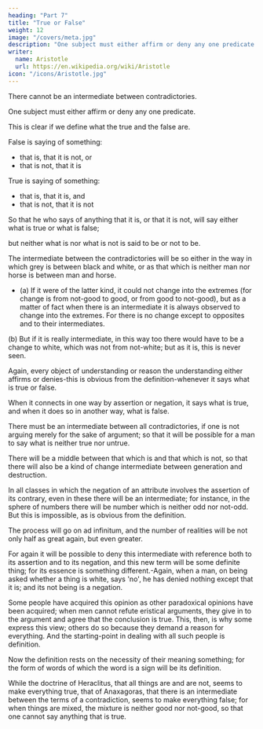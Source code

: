 ```yaml
---
heading: "Part 7"
title: "True or False"
weight: 12
image: "/covers/meta.jpg"
description: "One subject must either affirm or deny any one predicate."
writer:
  name: Aristotle 
  url: https://en.wikipedia.org/wiki/Aristotle
icon: "/icons/Aristotle.jpg"
---
```



There cannot be an intermediate between contradictories. 

One subject must either affirm or deny any one predicate.

This is clear if we define what the true and the false are. 

False is saying of something:
- that is, that it is not, or
- that is not, that it is

True is saying of something:
- that is, that it is, and
- that is not, that it is not

So that he who says of anything that it is, or that it is not, will say either what is true or what is false; 

but neither what is nor what is not is said to be or not to be.

The intermediate between the contradictories will be so either in the way in which grey is between black and white, or as that which is neither man nor horse is between man and horse. 

- (a) If it were of the latter kind, it could not change into the extremes (for change is from not-good to good, or from good to not-good), but as a matter of fact when there is an intermediate it is always observed to change into the extremes. For there is no change except to opposites and to their intermediates. 

(b) But if it is really intermediate, in this way too there would have to be a change to white, which was not from not-white; but as it is, this is never seen.

Again, every object of understanding or reason the understanding either affirms or denies-this is obvious from the definition-whenever it says what is true or false. 

When it connects in one way by assertion or negation, it says what is true, and when it does so in another way, what is false.

There must be an intermediate between all contradictories, if one is not arguing merely for the sake of argument; so that it will be possible for a man to say what is neither true nor untrue.

There will be a middle between that which is and that which is not, so that there will also be a kind of change intermediate between generation and destruction.

In all classes in which the negation of an attribute involves the assertion of its contrary, even in these there will be an intermediate; for instance, in the sphere of numbers there will be number which is neither odd nor not-odd. But this is impossible, as is obvious from the definition.

The process will go on ad infinitum, and the number of realities will be not only half as great again, but even greater. 

For again it will be possible to deny this intermediate with reference both to its assertion and to its negation, and this new term will be some definite thing; for its essence is something different.-Again, when a man, on being asked whether a thing is white, says 'no', he has denied nothing except that it is; and its not being is a negation.

Some people have acquired this opinion as other paradoxical opinions have been acquired; when men cannot refute eristical arguments, they give in to the argument and agree that the conclusion is true. This, then, is why some express this view; others do so because they demand a reason for everything. And the starting-point in dealing with all such people is definition. 

Now the definition rests on the necessity of their meaning something; for the form of words of which the word is a sign will be its definition.

While the doctrine of Heraclitus, that all things are and are not, seems to make everything true, that of Anaxagoras, that there is an intermediate between the terms of a contradiction, seems to make everything false; for when things are mixed, the mixture is neither good nor not-good, so that one cannot say anything that is true.
